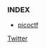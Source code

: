 
### INDEX
* [picoctf](https://burpoverflow.github.io/CTF-Market/picoctf)


[Twitter](https://twitter.com/burpOverflow)

